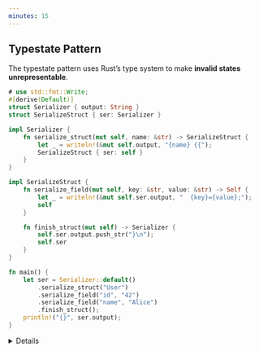 ```yaml
---
minutes: 15
---
```


## Typestate Pattern

The typestate pattern uses Rust’s type system to make **invalid states
unrepresentable**.

```rust
# use std::fmt::Write;
#[derive(Default)]
struct Serializer { output: String }
struct SerializeStruct { ser: Serializer }

impl Serializer {
    fn serialize_struct(mut self, name: &str) -> SerializeStruct {
        let _ = writeln!(&mut self.output, "{name} {{");
        SerializeStruct { ser: self }
    }
}

impl SerializeStruct {
    fn serialize_field(mut self, key: &str, value: &str) -> Self {
        let _ = writeln!(&mut self.ser.output, "  {key}={value};");
        self
    }

    fn finish_struct(mut self) -> Serializer {
        self.ser.output.push_str("}\n");
        self.ser
    }
}

fn main() {
    let ser = Serializer::default()
        .serialize_struct("User")
        .serialize_field("id", "42")
        .serialize_field("name", "Alice")
        .finish_struct();
    println!("{}", ser.output);
}
```

<details>

- This example is inspired by
  [Serde's `Serializer` trait](https://docs.rs/serde/latest/serde/ser/trait.Serializer.html).
  For a deeper explanation of how Serde models serialization as a state machine,
  see <https://serde.rs/impl-serializer.html>.

- The typestate pattern allows us to model state machines using Rust’s type
  system. In this case, the state machine is a simple serializer.

- The key idea is that each state in the process, starting a struct, writing
  fields, and finishing, is represented by a different type. Transitions between
  states happen by consuming one value and producing another.

- In the example above:

  - Once we begin serializing a struct, the `Serializer` is moved into the
    `SerializeStruct` state. At that point, we no longer have access to the
    original `Serializer`.

  - While in the `SerializeStruct` state, we can only call methods related to
    writing fields. We cannot use the same instance to serialize a tuple, list,
    or primitive. Those constructors simply do not exist here.

  - Only after calling `finish_struct` do we get the `Serializer` back. At that
    point, we can inspect the output or start a new serialization session.

  - If we forget to call `finish_struct` and drop the `SerializeStruct` instead,
    the original `Serializer` is lost. This ensures that incomplete or invalid
    output can never be observed.

- By contrast, if all methods were defined on `Serializer` itself, nothing would
  prevent users from mixing serialization modes or leaving a struct unfinished.

- This pattern avoids such misuse by making it **impossible to represent invalid
  transitions**.

- One downside of typestate modeling is potential code duplication between
  states. In the next section, we will see how to use **generics** to reduce
  duplication while preserving correctness.

</details>
